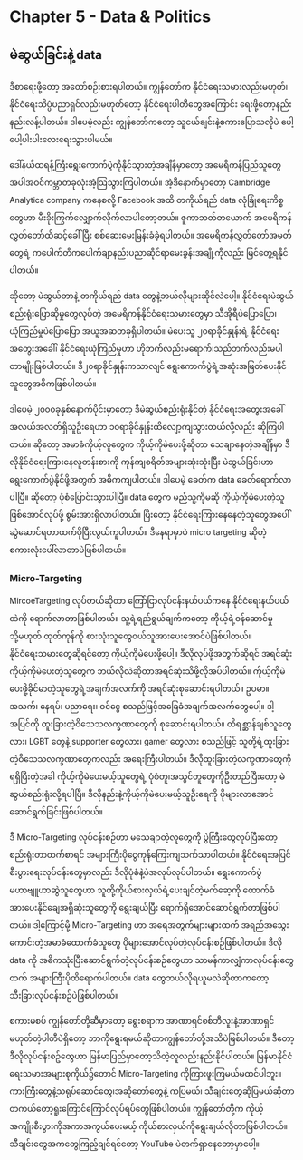 # Chapter 5 - Data & Politics

## မဲဆွယ်ခြင်းနဲ့ data

ဒီစာရေးဖို့တော့ အတော်စဉ်းစားရပါတယ်။ ကျွန်တော်က နိုင်ငံရေးသမားလည်းမဟုတ်၊နိုင်ငံရေးသိပ္ပံပညာရှင်လည်းမဟုတ်တော့ နိုင်ငံရေးပါတီတွေအကြောင်း ရေးဖို့တော့နည်းနည်းလန့်ပါတယ်။ ဒါပေမဲ့လည်း ကျွန်တော်ကတော့ သူငယ်ချင်းနဲ့စကားပြောသလိုပဲ ပေါ့ပေါ့ပါးပါးလေးရေးသွားပါမယ်။

ဒေါ်နယ်ထရန့်ကြီးရွေးကောက်ပွဲကိုနိုင်သွားတဲ့အချိန်မှာတော့ အမေရိကန်ပြည်သူတွေအပါအဝင်ကမ္ဘာတခုလုံးအံ့ဩသွားကြပါတယ်။ အဲ့ဒီနောက်မှာတော့ Cambridge Analytica company ကနေစလို့ Facebook အထိ တကိုယ်ရည် data လုံခြုံရေးကိစ္စတွေဟာ မီးခိုးကြွက်လျှောက်လိုက်လာပါတော့တယ်။ ဇူကာဘတ်တယောက် အမေရိကန်လွှတ်တော်ထိဆင့်ခေါ်ပြီး စစ်ဆေးမေးမြန်းခံခဲ့ရပါတယ်။ အမေရိကန်လွှတ်တော်အမတ်တွေရဲ့ ကပေါက်တိကပေါက်ချာနည်းပညာဆိုင်ရာမေးခွန်းအချို့ကိုလည်း မြင်တွေ့ရနိုင်ပါတယ်။ 

ဆိုတော့ မဲဆွယ်တာနဲ့ တကိုယ်ရည် data တွေနဲ့ဘယ်လိုများဆိုင်လဲပေါ့။
နိုင်ငံရေးမဲဆွယ်စည်းရုံးပြောဆိုမှုတွေလုပ်တဲ့ အမေရိကန်နိုင်ငံရေးသမားတွေမှာ သီအိုရီပဲပြောပြော၊ ယုံကြည်မှုပဲပြောပြော အယူအဆတခုရှိပါတယ်။ မဲပေးသူ ၂၀ရာခိုင်နှုန်းရဲ့ နိုင်ငံရေးအတွေးအခေါ်၊ နိုင်ငံရေးယုံကြည်မှုဟာ ဟိုဘက်လည်းမရောက်၊သည်ဘက်လည်းမပါတာမျိုးဖြစ်ပါတယ်။ ဒီ၂၀ရာခိုင်နှုန်းကသာလျင် ရွေးကောက်ပွဲရဲ့အဆုံးအဖြတ်ပေးနိုင်သူတွေအဓိကဖြစ်ပါတယ်။ 

ဒါပေမဲ့ ၂၀၀၀ခုနှစ်နောက်ပိုင်းမှာတော့ ဒီမဲဆွယ်စည်းရုံးနိုင်တဲ့ နိုင်ငံရေးအတွေးအခေါ်အလယ်အလတ်ရှိသူဦးရေဟာ ၁၀ရာခိုင်နှုန်းထိလျော့ကျသွားတယ်လို့လည်း ဆိုကြပါတယ်။
ဆိုတော့ အမာခံကိုယ့်လူတွေက ကိုယ့်ကိုမဲပေးဖို့ဆိုတာ သေချာနေတဲ့အချိန်မှာ ဒီလိုနိုင်ငံရေးကြားနေလူတန်းစားကို ကုန်ကျစရိတ်အများဆုံးသုံးပြီး မဲဆွယ်ခြင်းဟာရွေးကောက်ပွဲနိုင်ဖို့အတွက် အဓိကကျပါတယ်။
ဒါပေမဲ့ ခေတ်က data ခေတ်ရောက်လာပါပြီ။ ဆိုတော့ ပုံစံပြောင်းသွားပါပြီ။ data တွေက မည်သူ့ကိုမဆို ကိုယ့်ကိုမဲပေးတဲ့သူဖြစ်အောင်လုပ်ဖို့ စွမ်းအားရှိလာပါတယ်။ ပြီးတော့ နိုင်ငံရေးကြားနေနေတဲ့သူတွေအပေါ်ဆွဲဆောင်ရတာထက်ပိုပြီးလွယ်ကူပါတယ်။ ဒီနေရာမှာပဲ micro targeting ဆိုတဲ့စကားလုံးပေါ်လာတာပဲဖြစ်ပါတယ်။

### Micro-Targeting

MircoeTargeting လုပ်တယ်ဆိုတာ ကြော်ငြာလုပ်ငန်းနယ်ပယ်ကနေ ‌နိုင်ငံရေးနယ်ပယ်ထဲကို ရောက်လာတာဖြစ်ပါတယ်။ သူ့ရဲ့ရည်ရွယ်ချက်ကတော့ ကိုယ့်ရဲ့ဝန်ဆောင်မှု သို့မဟုတ် ထုတ်ကုန်ကို စားသုံးသူတွေဝယ်သူအားပေးအောင်ပဲဖြစ်ပါတယ်။ နိုင်ငံရေးသမားတွေဆိုရင်တော့ ကိုယ့်ကိုမဲပေးဖို့ပေါ့။
ဒီလိုလုပ်ဖို့အတွက်ဆိုရင် အရင်ဆုံးကိုယ့်ကိုမဲပေးတဲ့သူတွေက ဘယ်လိုလဲဆိုတာအရင်ဆုံးသိဖို့လိုအပ်ပါတယ်။ က်ုယ့်ကိုမဲပေးဖို့ခိုင်မာတဲ့သူတွေရဲ့အချက်အလက်ကို အရင်ဆုံးစုဆောင်းရပါတယ်။ ဥပမာ။ အသက်၊ နေရပ်၊ ပညာရေး၊ ဝင်ငွေ စသည်ဖြင့်အခြေခံအချက်အလက်တွေပေါ့။ ဒါ့အပြင်ကို ထူးခြားတဲ့ဝိသေသလက္ခဏာတွေကို စုဆောင်းရပါတယ်။ တိရစ္ဆာန်ချစ်သူတွေလား၊ LGBT တွေနဲ့ supporter တွေလား၊ gamer တွေလား စသည်ဖြင့် သူတို့ရဲ့ထူးခြားတဲ့ဝိသေသလက္ခဏာတွေကလည်း အရေးကြီးပါတယ်။
ဒီလိုထူးခြားတဲ့လက္ခဏာတွေကို ရရှိပြီးတဲ့အခါ ကိုယ့်ကိုမဲပေးမယ့်သူတွေရဲ့ ပုံစံတူ၊အသွင်တူတွေကိုဦးတည်ပြီးတော့ မဲဆွယ်စည်းရုံးလို့ရပါပြီ။ ဒီလိုနည်းနဲ့ကိုယ့်ကိုမဲပေးမယ့်သူဦးရေကို ပိုများလာအောင်ဆောင်ရွက်ခြင်းဖြစ်ပါတယ်။

ဒီ Micro-Targeting လုပ်ငန်းစဉ်ဟာ မသေချာတဲ့လူတွေကို ပွဲကြီးတွေလုပ်ပြီးတော့ စည်းရုံးတာထက်စာရင် အများကြီးပိုငွေကုန်ကြေးကျသက်သာပါတယ်။ နိုင်ငံရေးအပြင် ‌စီးပွားရေးလုပ်ငန်းတွေမှာလည်း ဒီလိုပုံစံနဲ့ပဲအလုပ်လုပ်ပါတယ်။
ရွေးကောက်ပွဲမဟာဗျူဟာဆွဲသူတွေဟာ သူတို့ကိုယ်စားလှယ်ရဲ့ပေးချင်တဲ့မက်ဆေ့ကို ထောက်ခံအားပေးနိုင်ချေအရှိဆုံးသူတွေကို ရွေးချယ်ပြီး ရောက်ရှိအောင်ဆောင်ရွက်တာဖြစ်ပါတယ်။ ဒါ့ကြောင့်မို့ Micro-Targeting ဟာ အရေအတွက်များများထက် အရည်‌အသွေးကောင်းတဲ့အမာခံထောက်ခံသူတွေ ပိုများအောင်လုပ်တဲ့လုပ်ငန်းစဉ်ဖြစ်ပါတယ်။
ဒီလို data ကို အဓိကသုံးပြီးဆောင်ရွက်တဲ့လုပ်ငန်းစဉ်တွေဟာ သာမန်ကာလျှံကာလုပ်ငန်းတွေထက် အများကြီးပိုထိရောက်ပါတယ်။ data တွေဘယ်လိုရယူမလဲဆိုတာကတော့ သီးခြားလုပ်ငန်းစဉ်ပဲဖြစ်ပါတယ်။ 

စကားမစပ် ကျွန်တော်တို့ဆီမှာတော့ ရွေးစရာက အာဏာရှင်စစ်ဘီလူးနဲ့အာဏာရှင်မဟုတ်တဲ့ပါတီပဲရှိတော့ ဘာကိုရွေးရမယ်ဆိုတာကျွန်တော်တို့အသိပဲဖြစ်ပါတယ်။ ဒီတော့ဒီလိုလုပ်ငန်းစဥ်တွေဟာ မြန်မာပြည်မှာတော့သိတဲ့လူလည်းနည်းနိုင်ပါတယ်။ မြန်မာနိုင်ငံရေးသမားအများစုကိုယ်၌တောင် Micro-Targeting ကိုကြားဖူးကြမယ်မထင်ပါဘူး။ ကားကြီးတွေနဲ့သရုပ်ဆောင်တွေ၊အဆိုတော်တွေနဲ့ ကပြမယ်၊ သီချင်းတွေဆိုပြမယ်ဆိုတာ တကယ်တော့ရူးကြောင်ကြောင်လုပ်ရပ်တွေဖြစ်ပါတယ်။ ကျွန်တော်တို့က ကိုယ့်အကျိုးစီးပွားကိုအကာအကွယ်ပေးမယ့် ကိုယ်စားလှယ်ကိုရွေးချယ်လိုတာဖြစ်ပါတယ်။ သီချင်းတွေအကတွေကြည့်ချင်ရင်တော့ YouTube ပဲတက်ရှာနေတော့မှာပေါ့။